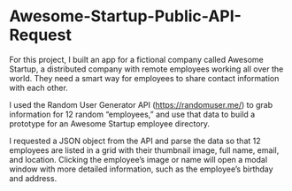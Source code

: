 # Awesome-Startup-Public-API-Request
For this project, I built an app for a fictional company called Awesome Startup, a distributed company with remote employees working all over the world. They need a smart way for employees to share contact information with each other.

I used the Random User Generator API (https://randomuser.me/) to grab information for 12 random “employees,” and use that data to build a prototype for an Awesome Startup employee directory.

I requested a JSON object from the API and parse the data so that 12 employees are listed in a grid with their thumbnail image, full name, email, and location. Clicking the employee’s image or name will open a modal window with more detailed information, such as the employee’s birthday and address.
